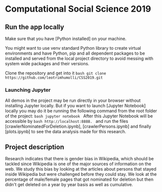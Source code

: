 # Computational Social Science 2019

## Run the app locally

Make sure that you have [Python installed] on your machine.

You might want to use venv standard Python library to create virtual environments and have Python, pip and all dependent packages to be installed and served from the local project directory to avoid messing with system wide packages and their versions.
    
Clone the repository and get into it
    ```bash
    git clone https://github.com/leotrimhumolli/CSS2019.git
    ```
### Launching Jupyter 
All demos in the project may be run directly in your browser without installing Jupyter locally. But if you want to launch [Jupyter Notebook] locally you may do it be running the following command from the root folder of the project:
    ```bash
    jupyter notebook
    ```
After this Jupyter Notebook will be accessible by ```bash http://localhost:8888. ``` and run the files [crawlerNominatedForDeletion.ipynb], [crawlerPersons.ipynb] and finally [plots.ipynb] to see the data analysis made for this research. 


## Project description

Research indicates that there is gender bias in Wikipedia, which should be tackled since Wikipedia is one of the major sources of information on the web. We study this bias by looking at the articles about persons that stayed inside Wikipedia but were challenged before they could stay. We look at the percentage of male/female pages that got nominated for deletion but then didn't get deleted on a year by year basis as well as cumulative.


